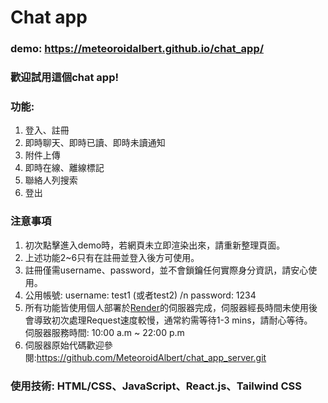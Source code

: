# Chat app

### demo: https://meteoroidalbert.github.io/chat_app/

### 歡迎試用這個chat app!
### 功能:
  1. 登入、註冊
  2. 即時聊天、即時已讀、即時未讀通知
  3. 附件上傳
  4. 即時在線、離線標記
  5. 聯絡人列搜索
  6. 登出
### 注意事項
  1. 初次點擊進入demo時，若網頁未立即渲染出來，請重新整理頁面。
  2. 上述功能2~6只有在註冊並登入後方可使用。
  3. 註冊僅需username、password，並不會鎖鑰任何實際身分資訊，請安心使用。
  4. 公用帳號:
     username: test1 (或者test2) /n
     password: 1234
  5. 所有功能皆使用個人部署於[Render](https://render.com/)的伺服器完成，伺服器經長時間未使用後會導致初次處理Request速度較慢，通常約需等待1-3 mins，請耐心等待。   
     伺服器服務時間: 10:00 a.m ~ 22:00 p.m
  6. 伺服器原始代碼歡迎參閱:https://github.com/MeteoroidAlbert/chat_app_server.git
### 使用技術: HTML/CSS、JavaScript、React.js、Tailwind CSS
